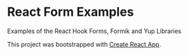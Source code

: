 # React Form Examples

Examples of the React Hook Forms, Formik and Yup Libraries

This project was bootstrapped with [Create React App](https://github.com/facebook/create-react-app).
